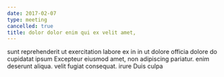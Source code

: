 ```yaml
---
date: 2017-02-07
type: meeting
cancelled: true
title: dolor dolor enim qui ex velit amet,
---
```

sunt reprehenderit ut exercitation labore ex in in ut dolore officia dolore do cupidatat ipsum Excepteur eiusmod amet, non adipiscing pariatur. enim deserunt aliqua. velit fugiat consequat. irure Duis culpa